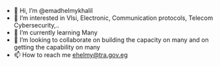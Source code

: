 - 👋 Hi, I’m @emadhelmykhalil
- 👀 I’m interested in Vlsi, Electronic, Communication protocols, Telecom Cybersecurity,..
- 🌱 I’m currently learning Many
- 💞️ I’m looking to collaborate on building the capacity on many and on getting the capability on many
- 📫 How to reach me ehelmy@tra.gov.eg

<!---
emadhelmykhalil/emadhelmykhalil is a ✨ special ✨ repository because its `README.md` (this file) appears on your GitHub profile.
You can click the Preview link to take a look at your changes.
--->

